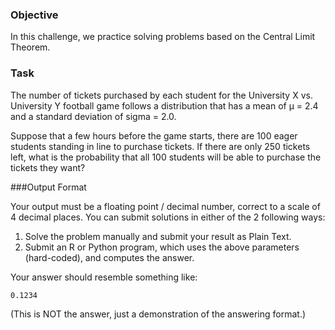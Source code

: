 ### Objective

In this challenge, we practice solving problems based on the Central Limit Theorem.

### Task 
The number of tickets purchased by each student for the University X vs. University Y football game follows a distribution that has a mean of 
µ = 2.4 and a standard deviation of sigma = 2.0.

Suppose that a few hours before the game starts, there are 100 eager students standing in line to purchase tickets. If there are only 250 tickets left, what is the probability that all 100 students will be able to purchase the tickets they want?

###Output Format

Your output must be a floating point / decimal number, correct to a scale of 4 decimal places. You can submit solutions in either of the 2 following ways:

1. Solve the problem manually and submit your result as Plain Text.
2. Submit an R or Python program, which uses the above parameters (hard-coded), and computes the answer.

Your answer should resemble something like:

    0.1234

(This is NOT the answer, just a demonstration of the answering format.)